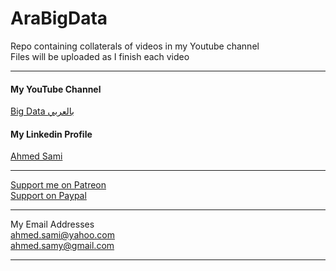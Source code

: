 # AraBigData
Repo containing collaterals of videos in my Youtube channel  
Files will be uploaded as I finish each video

***

#### **My YouTube Channel**
[Big Data بالعربي](https://www.youtube.com/channel/UCFEnFy6vRzxYXslnY6mEweQ)  

#### My Linkedin Profile
[Ahmed Sami](https://www.linkedin.com/in/ahmed-sami-a173138/)  
***
  
[Support me on Patreon](https://www.patreon.com/user?u=43417528)  
[Support on Paypal](https://www.paypal.com/paypalme/ahmedsami1976)

***
  
My Email Addresses  
<ahmed.sami@yahoo.com>  
<ahmed.samy@gmail.com>

***
<add your facebook account>
